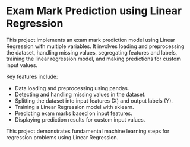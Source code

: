 # Exam Mark Prediction using Linear Regression

This project implements an exam mark prediction model using Linear Regression with multiple variables. It involves loading and preprocessing the dataset, handling missing values, segregating features and labels, training the linear regression model, and making predictions for custom input values.

Key features include:  
- Data loading and preprocessing using pandas.  
- Detecting and handling missing values in the dataset.  
- Splitting the dataset into input features (X) and output labels (Y).  
- Training a Linear Regression model with sklearn.  
- Predicting exam marks based on input features.  
- Displaying prediction results for custom input values.

This project demonstrates fundamental machine learning steps for regression problems using Linear Regression.
